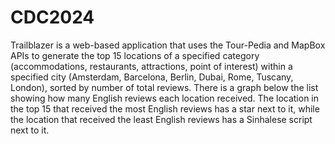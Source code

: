 # CDC2024

Trailblazer is a web-based application that uses the Tour-Pedia and MapBox APIs to generate the top 15 locations of a specified category (accommodations, restaurants, attractions, point of interest) within a specified city (Amsterdam, Barcelona, Berlin, Dubai, Rome, Tuscany, London), sorted by number of total reviews. There is a graph below the list showing how many English reviews each location received. The location in the top 15 that received the most English reviews has a star next to it, while the location that received the least English reviews has a Sinhalese script next to it.
